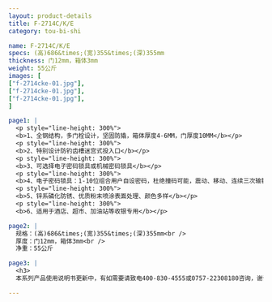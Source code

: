 ```yaml
---
layout: product-details
title: F-2714C/K/E
category: tou-bi-shi

name: F-2714C/K/E
specs: (高)686&times;(宽)355&times;(深)355mm
thickness: 门12mm，箱体3mm
weight: 55公斤
images: [
["f-2714cke-01.jpg"],
["f-2714cke-01.jpg"],
["f-2714cke-01.jpg"],
]

page1: |
  <p style="line-height: 300%">
  <b>1、全钢结构，多门栓设计，坚固防撬，箱体厚度4-6MM，门厚度10MM</b></p>
  <p style="line-height: 300%">
  <b>2、特别设计防钓齿槽迷宫式投入口</b></p>
  <p style="line-height: 300%">
  <b>3、可选择电子密码锁具或机械密码锁具</b></p>
  <p style="line-height: 300%">
  <b>4、电子密码锁具：1-10位组合用户自设密码，杜绝撞码可能，震动、移动、连续三次输错密码自动报警（音量达100分贝），可选装联网报警功能</b></p>
  <p style="line-height: 300%">
  <b>5、锌系磷化防锈、优质粉末喷涂表面处理、颜色多样</b></p>
  <p style="line-height: 300%">
  <b>6、适用于酒店、超市、加油站等收银专用</b></p>

page2: |
  规格：(高)686&times;(宽)355&times;(深)355mm<br />
  厚度：门12mm，箱体3mm<br />
  净重：55公斤

page3: |
  <h3>
  本系列产品使用说明书更新中，有如需要请致电400-830-4555或0757-22308180咨询，谢谢！</h3>

---
```

